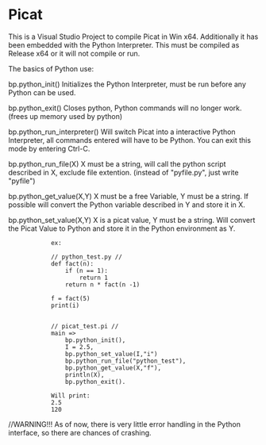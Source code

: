 # Picat
This is a Visual Studio Project to compile Picat in Win x64. Additionally it has been embedded with the Python Interpreter.
This must be compiled as Release x64 or it will not compile or run.

The basics of Python use:

bp.python_init()		Initializes the Python Interpreter, must be run before any Python can be used.

bp.python_exit()		Closes python, Python commands will no longer work. (frees up memory used by python)

bp.python_run_interpreter()	Will switch Picat into a interactive Python Interpreter, all commands entered will have to be Python.
				You can exit this mode by entering Ctrl-C.

bp.python_run_file(X)		X must be a string, will call the python script described in X, exclude file extention. 
				(instead of "pyfile.py", just write "pyfile")

bp.python_get_value(X,Y)	X must be a free Variable, Y must be a string. If possible will convert the Python variable described in Y
				and store it in X.

bp.python_set_value(X,Y)		X is a picat value, Y must be a string. Will convert the Picat Value to Python and store it in the
				Python environment as Y.

				ex:
							
				// python_test.py //
				def fact(n):
					if (n == 1):
						return 1
					return n * fact(n -1)
                                
				f = fact(5)
				print(i)
                               
                                
				// picat_test.pi //
				main =>
					bp.python_init(),
					I = 2.5,
					bp.python_set_value(I,"i")
					bp.python_run_file("python_test"),
					bp.python_get_value(X,"f"),
					println(X),
					bp.python_exit().
                                  
                Will print:
                2.5
                120

								                                
                                
//WARNING!!!  As of now, there is very little error handling in the Python interface, so there are chances of crashing.
                                
                                
